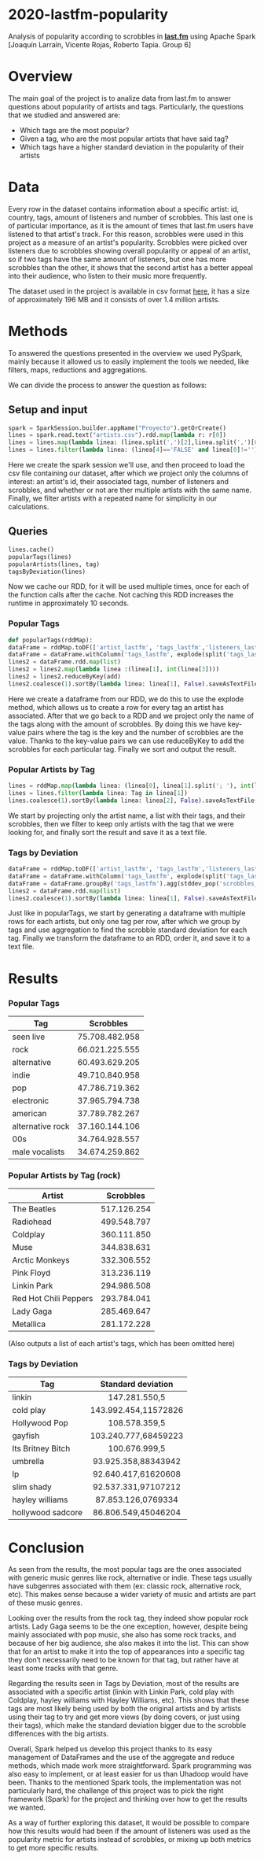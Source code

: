 # 2020-lastfm-popularity
Analysis of popularity according to scrobbles in [**last.fm**](https://www.last.fm) using Apache Spark [Joaquín Larraín, Vicente Rojas, Roberto Tapia. Group 6]

# Overview

The main goal of the project is to analize data from last.fm to answer questions about popularity of artists and tags. Particularly, the questions that we studied and answered are:
* Which tags are the most popular?
* Given a tag, who are the most popular artists that have said tag?
* Which tags have a higher standard deviation in the popularity of their artists

# Data
Every row in the dataset contains information about a specific artist: id, country, tags, amount of listeners and number of scrobbles. This last one is of particular importance, as it is the amount of times that last.fm users have listened to that artist's track. For this reason, scrobbles were used in this project as a measure of an artist's popularity. Scrobbles were picked over listeners due to scrobbles showing overall popularity or appeal of an artist, so if two tags have the same amount of listeners, but one has more scrobbles than the other, it shows that the second artist has a better appeal into their audience, who listen to their music more frequently. 

The dataset used in the project is available in csv format [here](https://www.kaggle.com/pieca111/music-artists-popularity), it has a size of approximately 196 MB and it consists of over 1.4 million artists.

# Methods
To answered the questions presented in the overview we used PySpark, mainly because it allowed us to easily implement the tools we needed, like filters, maps, reductions and aggregations.

We can divide the process to answer the question as follows:

## Setup and input

```python
spark = SparkSession.builder.appName("Proyecto").getOrCreate()
lines = spark.read.text("artists.csv").rdd.map(lambda r: r[0])
lines = lines.map(lambda linea: (linea.split(',')[2],linea.split(',')[6],linea.split(',')[7],linea.split(',')[8], linea.split(',')[9]))
lines = lines.filter(lambda linea: (linea[4]=='FALSE' and linea[0]!=''))
```
Here we create the spark session we'll use, and then proceed to load the csv file containing our dataset, after which we project only the columns of interest: an artist's id, their associated tags, number of listeners and scrobbles, and whether or not are ther multiple artists with the same name. Finally, we filter artists with a repeated name for simplicity in our calculations.

## Queries
```python
lines.cache()
popularTags(lines)
popularArtists(lines, tag)
tagsByDeviation(lines)
```
Now we cache our RDD, for it will be used multiple times, once for each of the function calls after the cache. Not caching this RDD increases the runtime in approximately 10 seconds.

### Popular Tags
```python
def popularTags(rddMap):
dataFrame = rddMap.toDF(['artist_lastfm', 'tags_lastfm','listeners_lastfm', 'scrobbles_lastfm', 'ambiguous_artist'])
dataFrame = dataFrame.withColumn('tags_lastfm', explode(split('tags_lastfm','; ')))
lines2 = dataFrame.rdd.map(list)
lines2 = lines2.map(lambda linea :(linea[1], int(linea[3])))
lines2 = lines2.reduceByKey(add)
lines2.coalesce(1).sortBy(lambda linea: linea[1], False).saveAsTextFile("Results-Popular Tags")
```
Here we create a dataframe from our RDD, we do this to use the explode method, which allows us to create a row for every tag an artist has associated. After that we go back to a RDD and we project only the name of the tags along with the amount of scrobbles. By doing this we have key-value pairs where the tag is the key and the number of scrobbles are the value. Thanks to the key-value pairs we can use reduceByKey to add the scrobbles for each particular tag. Finally we sort and output the result.

### Popular Artists by Tag
```python
lines = rddMap.map(lambda linea: (linea[0], linea[1].split('; '), int(linea[3])))
lines = lines.filter(lambda linea: Tag in linea[1])
lines.coalesce(1).sortBy(lambda linea: linea[2], False).saveAsTextFile("Results-Popular Artists")
```
We start by projecting only the artist name, a list with their tags, and their scrobbles, then we filter to keep only artists with the tag that we were looking for, and finally sort the result and save it as a text file.

### Tags by Deviation
```python
dataFrame = rddMap.toDF(['artist_lastfm', 'tags_lastfm','listeners_lastfm', 'scrobbles_lastfm', 'ambiguous_artist'])
dataFrame = dataFrame.withColumn('tags_lastfm', explode(split('tags_lastfm','; ')))
dataFrame = dataFrame.groupBy('tags_lastfm').agg(stddev_pop('scrobbles_lastfm'))
lines2 = dataFrame.rdd.map(list)
lines2.coalesce(1).sortBy(lambda linea: linea[1], False).saveAsTextFile("Results-Tags by Deviation")
```
Just like in popularTags, we start by generating a dataframe with multiple rows for each artists, but only one tag per row, after which we group by tags and use aggregation to find the scrobble standard deviation for each tag. Finally we transform the dataframe to an RDD, order it, and save it to a text file.




# Results

### Popular Tags
| Tag | Scrobbles |
|---|:---:|
| seen live| 75.708.482.958 |
| rock| 66.021.225.555 |
| alternative| 60.493.629.205 |
| indie| 49.710.840.958 |
| pop| 47.786.719.362 |
| electronic| 37.965.794.738 |
| american| 37.789.782.267 |
| alternative rock| 37.160.144.106 |
| 00s| 34.764.928.557 |
| male vocalists| 34.674.259.862 |

### Popular Artists by Tag (rock)

| Artist | Scrobbles |
|---|:---:|
| The Beatles | 517.126.254 |
| Radiohead | 499.548.797 |
| Coldplay | 360.111.850 |
| Muse | 344.838.631 |
| Arctic Monkeys | 332.306.552 |
| Pink Floyd | 313.236.119 |
| Linkin Park | 294.986.508 |
| Red Hot Chili Peppers | 293.784.041 |
| Lady Gaga |  285.469.647 |
| Metallica | 281.172.228 |

(Also outputs a list of each artist's tags, which has been omitted here)
### Tags by Deviation

|Tag | Standard deviation |
|---|:---:|
| linkin | 147.281.550,5 |
| cold play | 143.992.454,11572826 |
| Hollywood Pop | 108.578.359,5 |
| gayfish | 103.240.777,68459223 |
| Its Britney Bitch | 100.676.999,5 |
| umbrella | 93.925.358,88343942 |
| lp | 92.640.417,61620608 |
| slim shady | 92.537.331,97107212 |
| hayley williams | 87.853.126,0769334 |
| hollywood sadcore | 86.806.549,45046204 |



# Conclusion

As seen from the results, the most popular tags are the ones associated with generic music genres like rock, alternative or indie. These tags usually have subgenres associated with them (ex: classic rock, alternative rock, etc). This makes sense because a wider variety of music and artists are part of these music genres. 

Looking over the results from the rock tag, they indeed show popular rock artists. Lady Gaga seems to be the one exception, however, despite being mainly associated with pop music, she also has some rock tracks, and because of her big audience, she also makes it into the list. This can show that for an artist to make it into the top of appearances into a specific tag they don’t necessarily need to be known for that tag, but rather have at least some tracks with that genre. 

Regarding the results seen in Tags by Deviation, most of the results are associated with a specific artist (linkin with Linkin Park, cold play with Coldplay, hayley williams with Hayley Williams, etc). This shows that these tags are most likely being used by both the original artists and by artists using their tag to try and get more views (by doing covers, or just using their tags), which make the standard deviation bigger due to the scrobble differences with the big artists. 

Overall, Spark helped us develop this project thanks to its easy management of DataFrames and the use of the aggregate and reduce methods, which made work more straightforward. Spark programming was also easy to implement, or at least easier for us than Uhadoop would have been. Thanks to the mentioned Spark tools, the implementation was not particularly hard, the challenge of this project was to pick the right framework (Spark) for the project and thinking over how to get the results we wanted.

As a way of further exploring this dataset, it would be possible to compare how this results would had been if the amount of listeners was used as the popularity metric for artists instead of scrobbles, or mixing up both metrics to get more specific results. 
